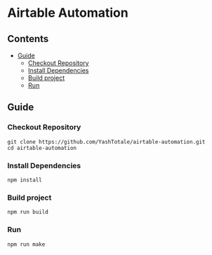 # Airtable Automation <!-- omit in toc -->

## Contents <!-- omit in toc -->

- [Guide](#guide)
  - [Checkout Repository](#checkout-repository)
  - [Install Dependencies](#install-dependencies)
  - [Build project](#build-project)
  - [Run](#run)

## Guide

### Checkout Repository

```shell
git clone https://github.com/YashTotale/airtable-automation.git
cd airtable-automation
```

### Install Dependencies

```shell
npm install
```

### Build project

```shell
npm run build
```

### Run

```shell
npm run make
```
